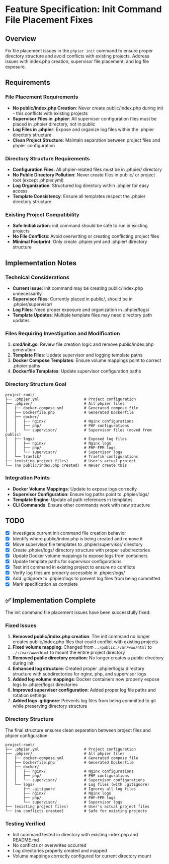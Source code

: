 # Feature Specification: Init Command File Placement Fixes

## Overview
Fix file placement issues in the `phpier init` command to ensure proper directory structure and avoid conflicts with existing projects. Address issues with index.php creation, supervisor file placement, and log file exposure.

## Requirements

### File Placement Requirements
- **No public/index.php Creation**: Never create public/index.php during init - this conflicts with existing projects
- **Supervisor Files in .phpier**: All supervisor configuration files must be placed in .phpier directory, not in public
- **Log Files in .phpier**: Expose and organize log files within the .phpier directory structure
- **Clean Project Structure**: Maintain separation between project files and phpier configuration

### Directory Structure Requirements
- **Configuration Files**: All phpier-related files must be in .phpier/ directory
- **No Public Directory Pollution**: Never create files in public/ or project root (except .phpier.yml)
- **Log Organization**: Structured log directory within .phpier for easy access
- **Template Consistency**: Ensure all templates respect the .phpier directory structure

### Existing Project Compatibility
- **Safe Initialization**: init command should be safe to run in existing projects
- **No File Conflicts**: Avoid overwriting or creating conflicting project files
- **Minimal Footprint**: Only create .phpier.yml and .phpier/ directory structure

## Implementation Notes

### Technical Considerations
- **Current Issue**: init command may be creating public/index.php unnecessarily
- **Supervisor Files**: Currently placed in public/, should be in .phpier/supervisor/
- **Log Files**: Need proper exposure and organization in .phpier/logs/
- **Template Updates**: Multiple template files may need directory path updates

### Files Requiring Investigation and Modification
1. **cmd/init.go**: Review file creation logic and remove public/index.php generation
2. **Template Files**: Update supervisor and logging template paths
3. **Docker Compose Templates**: Ensure volume mappings point to correct .phpier paths
4. **Dockerfile Templates**: Update supervisor configuration paths

### Directory Structure Goal
```
project-root/
├── .phpier.yml                    # Project configuration
├── .phpier/                       # All phpier files
│   ├── docker-compose.yml         # Generated compose file
│   ├── Dockerfile.php             # Generated Dockerfile
│   ├── docker/
│   │   ├── nginx/                 # Nginx configurations
│   │   ├── php/                   # PHP configurations
│   │   └── supervisor/            # Supervisor files (moved from public)
│   ├── logs/                      # Exposed log files
│   │   ├── nginx/                 # Nginx logs
│   │   ├── php/                   # PHP-FPM logs
│   │   └── supervisor/            # Supervisor logs
│   └── traefik/                   # Traefik configurations
├── (existing project files)       # User's actual project
└── (no public/index.php created)  # Never create this
```

### Integration Points
- **Docker Volume Mappings**: Update to expose logs correctly
- **Supervisor Configuration**: Ensure log paths point to .phpier/logs/
- **Template Engine**: Update all path references in templates
- **CLI Commands**: Ensure other commands work with new structure

## TODO
- [x] Investigate current init command file creation behavior
- [x] Identify where public/index.php is being created and remove it
- [x] Move supervisor file templates to .phpier/supervisor/ directory
- [x] Create .phpier/logs/ directory structure with proper subdirectories
- [x] Update Docker volume mappings to expose logs from containers
- [x] Update template paths for supervisor configurations
- [x] Test init command in existing project to ensure no conflicts
- [x] Verify log files are properly accessible in .phpier/logs/
- [x] Add .gitignore to .phpier/logs to prevent log files from being committed
- [x] Mark specification as complete

## ✅ Implementation Complete

The init command file placement issues have been successfully fixed:

### Fixed Issues
1. **Removed public/index.php creation**: The init command no longer creates public/index.php files that could conflict with existing projects
2. **Fixed volume mapping**: Changed from `../public:/var/www/html` to `./:/var/www/html` to mount the entire project directory
3. **Removed public directory creation**: No longer creates a public directory during init
4. **Enhanced log structure**: Created proper .phpier/logs/ directory structure with subdirectories for nginx, php, and supervisor logs
5. **Added log volume mappings**: Docker containers now properly expose logs to .phpier/logs/ directories
6. **Improved supervisor configuration**: Added proper log file paths and rotation settings
7. **Added logs .gitignore**: Prevents log files from being committed to git while preserving directory structure

### Directory Structure
The final structure ensures clean separation between project files and phpier configuration:
```
project-root/
├── .phpier.yml                    # Project configuration
├── .phpier/                       # All phpier files
│   ├── docker-compose.yml         # Generated compose file
│   ├── Dockerfile.php             # Generated Dockerfile  
│   ├── docker/
│   │   ├── nginx/                 # Nginx configurations
│   │   ├── php/                   # PHP configurations
│   │   └── supervisor/            # Supervisor configurations
│   └── logs/                      # Log files (with .gitignore)
│       ├── .gitignore             # Ignores all log files
│       ├── nginx/                 # Nginx logs
│       ├── php/                   # PHP-FPM logs
│       └── supervisor/            # Supervisor logs
├── (existing project files)       # User's actual project files
└── (no conflicts created)         # Safe for existing projects
```

### Testing Verified
- Init command tested in directory with existing index.php and README.md
- No conflicts or overwrites occurred
- Log directories properly created and mapped
- Volume mappings correctly configured for current directory mount